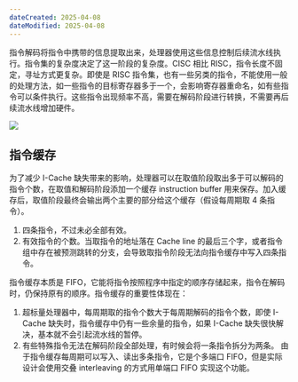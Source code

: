 ```yaml
---
dateCreated: 2025-04-08
dateModified: 2025-04-08
---
```


指令解码将指令中携带的信息提取出来，处理器使用这些信息控制后续流水线执行。指令集的复杂度决定了这一阶段的复杂度。CISC 相比 RISC，指令长度不固定，寻址方式更复杂。即使是 RISC 指令集，也有一些另类的指令，不能使用一般的处理方法，如一些指令的目标寄存器多于一个，会影响寄存器重命名，如有些指令可以条件执行。这些指令出现频率不高，需要在解码阶段进行转换，不需要再后续流水线增加硬件。

![](RISC解码.png)

## 指令缓存

为了减少 I-Cache 缺失带来的影响，处理器可以在取值阶段取出多于可以解码的指令个数，在取值和解码阶段添加一个缓存 instruction buffer 用来保存。加入缓存后，取值阶段最终会输出两个主要的部分给这个缓存（假设每周期取 4 条指令）。

1. 四条指令，不过未必全部有效。
2. 有效指令的个数。当取指令的地址落在 Cache line 的最后三个字，或者指令组中存在被预测跳转的分支，会导致取指令阶段无法向指令缓存中写入四条指令。

指令缓存本质是 FIFO，它能将指令按照程序中指定的顺序存储起来，指令在解码时，仍保持原有的顺序。指令缓存的重要性体现在：

1. 超标量处理器中，每周期取的指令个数大于每周期解码的指令个数，即使 I-Cache 缺失时，指令缓存中仍有一些余量的指令，如果 I-Cache 缺失很快解决，基本就不会引起流水线的暂停。
2. 有些特殊指令无法在解码阶段全部处理，有时候会将一条指令拆分为两条。
由于指令缓存每周期可以写入、读出多条指令，它是个多端口 FIFO，但是实际设计会使用交叠 interleaving 的方式用单端口 FIFO 实现这个功能。
